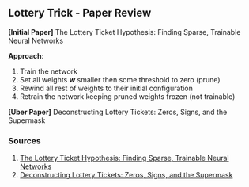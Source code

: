 ## Lottery Trick - Paper Review

**[Initial Paper]** The Lottery Ticket Hypothesis: Finding Sparse, Trainable Neural Networks

**Approach**:  

1. Train the network
2. Set all weights **_w_** smaller then some threshold to zero (prune)  
3. Rewind all rest of weights to their initial configuration  
4. Retrain the network keeping pruned weights frozen (not trainable)  



**[Uber Paper]** Deconstructing Lottery Tickets: Zeros, Signs, and the Supermask



### Sources
1. [The Lottery Ticket Hypothesis: Finding Sparse, Trainable Neural Networks](https://arxiv.org/abs/1803.03635)
2. [Deconstructing Lottery Tickets: Zeros, Signs, and the Supermask](https://arxiv.org/abs/1905.01067)